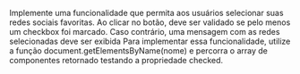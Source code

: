 Implemente uma funcionalidade que permita aos usuários selecionar suas 
redes sociais favoritas. Ao clicar no botão, deve ser validado se pelo menos um 
checkbox foi marcado. Caso contrário, uma mensagem com as redes selecionadas 
deve ser exibida
Para implementar essa funcionalidade, utilize a função
document.getElementsByName(nome) e percorra o array de componentes retornado 
testando a propriedade checked.
